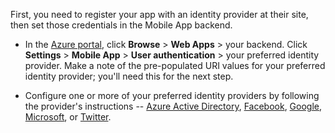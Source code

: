 
First, you need to register your app with an identity provider at their site, then set those credentials in the Mobile App backend.

* In the [Azure portal], click **Browse** > **Web Apps** > your backend. Click **Settings** > **Mobile App** > **User authentication** > your preferred identity provider. Make a note of the pre-populated URI values for your preferred identity provider; you'll need this for the next step. 

* Configure one or more of your preferred identity providers by following the provider's instructions -- [Azure Active Directory](app-service-mobile-how-to-configure-active-directory-authentication-preview.md), [Facebook](app-service-mobile-how-to-configure-facebook-authentication-preview.md), [Google](app-service-mobile-how-to-configure-google-authentication-preview.md), 
[Microsoft](app-service-mobile-how-to-configure-microsoft-authentication-preview.md), or [Twitter](app-service-mobile-how-to-configure-twitter-authentication-preview.md).

<!-- URLs. -->
[Azure portal]: https://portal.azure.com/
